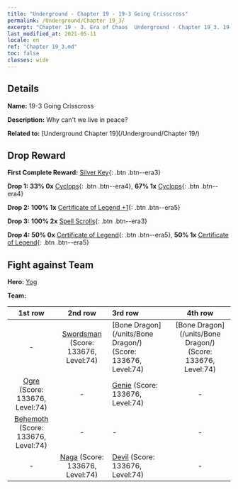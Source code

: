 ```yaml
---
title: "Underground - Chapter 19 - 19-3 Going Crisscross"
permalink: /Underground/Chapter 19_3/
excerpt: "Chapter 19 - 3. Era of Chaos  Underground - Chapter 19_3. 19-3 Going Crisscross"
last_modified_at: 2021-05-11
locale: en
ref: "Chapter 19_3.md"
toc: false
classes: wide
---
```


## Details

 **Name:** 19-3 Going Crisscross

 **Description:** Why can't we live in peace?

 **Related to:** [Underground Chapter 19](/Underground/Chapter 19/)

## Drop Reward

 **First Complete Reward:** [Silver Key](/Items/con_693/){: .btn .btn--era3}

 **Drop 1:** **33% 0x** [Cyclops](/Items/unt_222/){: .btn .btn--era4}, **67% 1x** [Cyclops](/Items/unt_222/){: .btn .btn--era4}

 **Drop 2:** **100% 1x** [Certificate of Legend +1](/Items/mat_74/){: .btn .btn--era5}

 **Drop 3:** **100% 2x** [Spell Scrolls](/Items/con_694/){: .btn .btn--era3}

 **Drop 4:** **50% 0x** [Certificate of Legend](/Items/mat_67/){: .btn .btn--era5}, **50% 1x** [Certificate of Legend](/Items/mat_67/){: .btn .btn--era5}


## Fight against Team
 **Hero:** [Yog](/heroes/Yog/)

 **Team:**


  | 1st row | 2nd row | 3rd row | 4th row |
  |:----:|:----:|:----|:----:|
  | - | [Swordsman](/units/Swordsman/) (Score: 133676, Level:74)  | [Bone Dragon](/units/Bone Dragon/) (Score: 133676, Level:74)  | [Bone Dragon](/units/Bone Dragon/) (Score: 133676, Level:74)  |
  | [Ogre](/units/Ogre/) (Score: 133676, Level:74)  | - | [Genie](/units/Genie/) (Score: 133676, Level:74)  | - |
  | [Behemoth](/units/Behemoth/) (Score: 133676, Level:74)  | - | - | - |
  | - | [Naga](/units/Naga/) (Score: 133676, Level:74)  | [Devil](/units/Devil/) (Score: 133676, Level:74)  | - |


